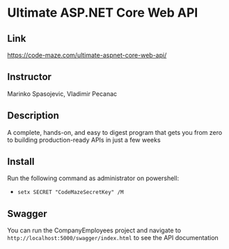 # Ultimate ASP.NET Core Web API

## Link
https://code-maze.com/ultimate-aspnet-core-web-api/

## Instructor
Marinko Spasojevic, Vladimir Pecanac

## Description

A complete, hands-on, and easy to digest program that gets you from zero to building production-ready APIs in just a few weeks

## Install

Run the following command as administrator on powershell:
- `setx SECRET "CodeMazeSecretKey" /M`

## Swagger

You can run the CompanyEmployees project and navigate to `http://localhost:5000/swagger/index.html` to see the API documentation